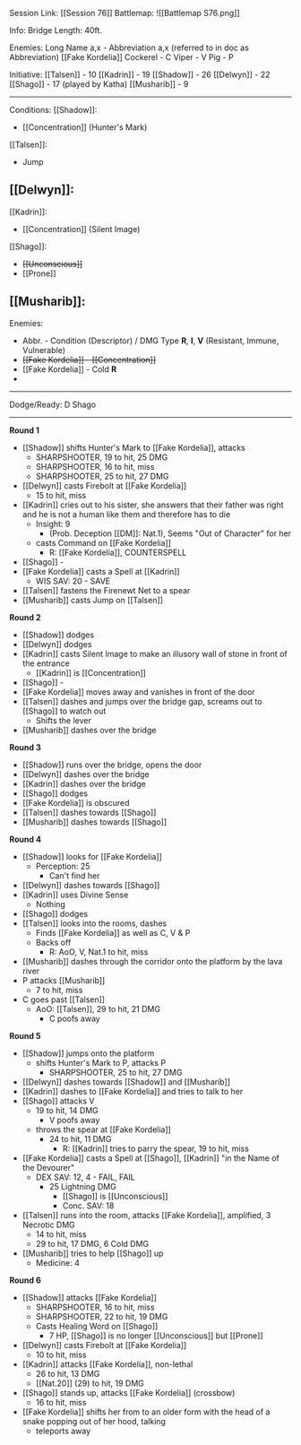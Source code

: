 Session Link:
[[Session 76]]
Battlemap:
![[Battlemap S76.png]]

Info:
Bridge Length: 40ft.

Enemies:
Long Name a,x - Abbreviation a,x (referred to in doc as Abbreviation)
[[Fake Kordelia]]
Cockerel - C
Viper - V
Pig - P

Initiative:
[[Talsen]] - 10
[[Kadrin]] - 19
[[Shadow]] - 26
[[Delwyn]] - 22
[[Shago]] - 17 (played by Katha)
[[Musharib]] - 9

---
Conditions:
[[Shadow]]:
- [[Concentration]] (Hunter's Mark)

[[Talsen]]:
- Jump

[[Delwyn]]:
- 

[[Kadrin]]:
- [[Concentration]] (Silent Image)

[[Shago]]: 
- ~~[[Unconscious]]~~
- [[Prone]]

[[Musharib]]:
- 

Enemies:
- Abbr. - Condition (Descriptor) / DMG Type __R__, __I__, __V__ (Resistant, Immune, Vulnerable)
- ~~[[Fake Kordelia]] - [[Concentration]]~~
- [[Fake Kordelia]] - Cold __R__
- 

---
Dodge/Ready:
D Shago

---
**Round 1**
- [[Shadow]] shifts Hunter's Mark to [[Fake Kordelia]], attacks
	- SHARPSHOOTER, 19 to hit, 25 DMG
	- SHARPSHOOTER, 16 to hit, miss
	- SHARPSHOOTER, 25 to hit, 27 DMG
- [[Delwyn]] casts Firebolt at [[Fake Kordelia]]
	- 15 to hit, miss
- [[Kadrin]] cries out to his sister, she answers that their father was right and he is not a human like them and therefore has to die
	- Insight: 9
		- (Prob. Deception [[DM]]: Nat.1), Seems "Out of Character" for her
	- casts Command on [[Fake Kordelia]]
		- R: [[Fake Kordelia]], COUNTERSPELL
- [[Shago]] -
- [[Fake Kordelia]] casts a Spell at [[Kadrin]]
	- WIS SAV: 20 - SAVE
- [[Talsen]] fastens the Firenewt Net to a spear
- [[Musharib]] casts Jump on [[Talsen]]

**Round 2**
- [[Shadow]] dodges
- [[Delwyn]] dodges
- [[Kadrin]] casts Silent Image to make an illusory wall of stone in front of the entrance
	- [[Kadrin]] is [[Concentration]]
- [[Shago]] - 
- [[Fake Kordelia]] moves away and vanishes in front of the door
- [[Talsen]] dashes and jumps over the bridge gap, screams out to [[Shago]] to watch out
	- Shifts the lever
- [[Musharib]] dashes over the bridge

**Round 3**
- [[Shadow]] runs over the bridge, opens the door
- [[Delwyn]] dashes over the bridge
- [[Kadrin]] dashes over the bridge
- [[Shago]] dodges
- [[Fake Kordelia]] is obscured
- [[Talsen]] dashes towards [[Shago]]
- [[Musharib]] dashes towards [[Shago]]

**Round 4**
- [[Shadow]] looks for [[Fake Kordelia]]
	- Perception: 25
		- Can't find her
- [[Delwyn]] dashes towards [[Shago]]
- [[Kadrin]] uses Divine Sense
	- Nothing
- [[Shago]] dodges
- [[Talsen]] looks into the rooms, dashes
	- Finds [[Fake Kordelia]] as well as C, V & P
	- Backs off
		- R: AoO, V, Nat.1 to hit, miss
- [[Musharib]] dashes through the corridor onto the platform by the lava river
- P attacks [[Musharib]]
	- 7 to hit, miss
- C goes past [[Talsen]]
	- AoO: [[Talsen]], 29 to hit, 21 DMG
		- C poofs away

**Round 5**
- [[Shadow]] jumps onto the platform
	- shifts Hunter's Mark to P, attacks P
		- SHARPSHOOTER, 25 to hit, 27 DMG
- [[Delwyn]] dashes towards [[Shadow]] and [[Musharib]]
- [[Kadrin]] dashes to [[Fake Kordelia]] and tries to talk to her
- [[Shago]] attacks V
	- 19 to hit, 14 DMG
		- V poofs away
	- throws the spear at [[Fake Kordelia]]
		- 24 to hit, 11 DMG
			- R: [[Kadrin]] tries to parry the spear, 19 to hit, miss
- [[Fake Kordelia]] casts a Spell at [[Shago]], [[Kadrin]] "in the Name of the Devourer"
	- DEX SAV: 12, 4 - FAIL, FAIL
		- 25 Lightning DMG
			- [[Shago]] is [[Unconscious]]
			- Conc. SAV: 18
- [[Talsen]] runs into the room, attacks [[Fake Kordelia]], amplified, 3 Necrotic DMG
	- 14 to hit, miss
	- 29 to hit, 17 DMG, 6 Cold DMG
- [[Musharib]] tries to help [[Shago]] up
	- Medicine: 4

**Round 6**
- [[Shadow]] attacks [[Fake Kordelia]]
	- SHARPSHOOTER, 16 to hit, miss
	- SHARPSHOOTER, 22 to hit, 19 DMG
	- Casts Healing Word on [[Shago]]
		- 7 HP, [[Shago]] is no longer [[Unconscious]] but [[Prone]]
- [[Delwyn]] casts Firebolt at [[Fake Kordelia]]
	- 10 to hit, miss
- [[Kadrin]] attacks [[Fake Kordelia]], non-lethal
	- 26 to hit, 13 DMG
	- [[Nat.20]] (29) to hit, 19 DMG
- [[Shago]] stands up, attacks [[Fake Kordelia]] (crossbow)
	- 16 to hit, miss
- [[Fake Kordelia]] shifts her from to an older form with the head of a snake popping out of her hood, talking
	- teleports away
